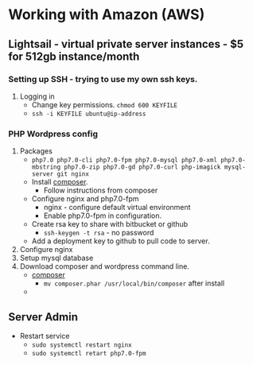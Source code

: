 # Working with Amazon (AWS)

## Lightsail - virtual private server instances - $5 for 512gb instance/month
### Setting up SSH - trying to use my own ssh keys.
1. Logging in
    * Change key permissions. `chmod 600 KEYFILE`
    * `ssh -i KEYFILE ubuntu@ip-address`
### PHP Wordpress config
1. Packages
    * `php7.0 php7.0-cli php7.0-fpm php7.0-mysql php7.0-xml php7.0-mbstring php7.0-zip php7.0-gd php7.0-curl php-imagick mysql-server git nginx`
    * Install [composer](https://getcomposer.org).
        * Follow instructions from composer
    * Configure nginx and php7.0-fpm
        * nginx - configure default virtual environment
        * Enable php7.0-fpm in configuration.
    * Create rsa key to share with bitbucket or github
        * `ssh-keygen -t rsa` - no password
    * Add a deployment key to github to pull code to server.
1. Configure nginx
1. Setup mysql database
1. Download composer and wordpress command line.
    * [composer](https://getcomposer.org/)
        * `mv composer.phar /usr/local/bin/composer` after install
    * 

## Server Admin
* Restart service
    * `sudo systemctl restart nginx`
    * `sudo systemctl retart php7.0-fpm`
